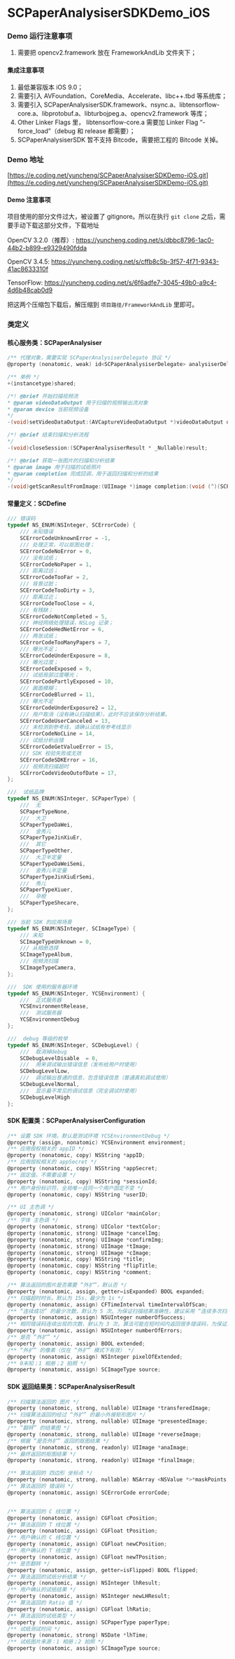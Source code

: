 # SCPaperAnalysiserSDKDemo_iOS

### Demo 运行注意事项
1. 需要把 opencv2.framework 放在 FrameworkAndLib 文件夹下； 

#### 集成注意事项
1. 最低兼容版本 iOS 9.0；
2. 需要引入 AVFoundation、CoreMedia、Accelerate、libc++.tbd 等系统库；
3. 需要引入 SCPaperAnalysiserSDK.framework、nsync.a、libtensorflow-core.a、libprotobuf.a、libturbojpeg.a、opencv2.framework 等库；
4. Other Linker Flags 里， libtensorflow-core.a 需要加 Linker Flag “-force_load”（debug 和 release 都需要）；
5. SCPaperAnalysiserSDK 暂不支持 Bitcode，需要把工程的 Bitcode 关掉。

### Demo 地址
[https://e.coding.net/yuncheng/SCPaperAnalysiserSDKDemo-iOS.git](https://e.coding.net/yuncheng/SCPaperAnalysiserSDKDemo-iOS.git)

#### Demo 注意事项
项目使用的部分文件过大，被设置了 gitignore。所以在执行 `git clone` 之后，需要手动下载这部分文件，下载地址

OpenCV 3.2.0（推荐）: <https://yuncheng.coding.net/s/dbbc8796-1ac0-44b2-b899-e9329490fdda>

OpenCV 3.4.5: <https://yuncheng.coding.net/s/cffb8c5b-3f57-4f71-9343-41ac8633310f>

TensorFlow: <https://yuncheng.coding.net/s/6f6adfe7-3045-49b0-a9c4-4d6b48cab0d9>

把这两个压缩包下载后，解压缩到 `项目路径/FrameworkAndLib`  里即可。

### 类定义
#### 核心服务类：SCPaperAnalysiser

```Objective-C
/** 代理对象，需要实现 SCPaperAnalysiserDelegate 协议 */
@property (nonatomic, weak) id<SCPaperAnalysiserDelegate> analysiserDelegate;

/** 单例 */
+(instancetype)shared;

/*! @brief 开始扫描视频流
* @param videoDataOutput 用于扫描的视频输出流对象
* @param device 当前视频设备
*/
-(void)setVideoDataOutput:(AVCaptureVideoDataOutput *)videoDataOutput device:(AVCaptureDevice *)device session:(AVCaptureSession *)session;

/*! @brief 结束扫描和分析流程
*/
-(void)closeSession:(SCPaperAnalysiserResult * _Nullable)result;

/*! @brief 获取一张图片的扫描和分析结果
* @param image 用于扫描的试纸照片
* @param completion 完成回调，用于返回扫描和分析的结果
*/
-(void)getScanResultFromImage:(UIImage *)image completion:(void (^)(SCPaperAnalysiserResult *result))completion;
```

#### 常量定义：SCDefine

```Objective-C
/// 错误码
typedef NS_ENUM(NSInteger, SCErrorCode) {
    /// 未知错误
    SCErrorCodeUnknownError = -1,
    /// 处理正常，可以抠图处理；
    SCErrorCodeNoError = 0,
    /// 没有试纸；
    SCErrorCodeNoPaper = 1,
    /// 距离过远；
    SCErrorCodeTooFar = 2,
    /// 背景过脏；
    SCErrorCodeTooDirty = 3,
    /// 距离过近；
    SCErrorCodeTooClose = 4,
    /// 有残缺；
    SCErrorCodeNotCompleted = 5,
    /// 神经网络处理错误，NSLog 记录；
    SCErrorCodeHedNetError = 6,
    /// 两张试纸；
    SCErrorCodeTooManyPapers = 7,
    /// 曝光不足；
    SCErrorCodeUnderExposure = 8,
    /// 曝光过度；
    SCErrorCodeExposed = 9,
    /// 试纸局部过度曝光；
    SCErrorCodePartlyExposed = 10,
    /// 画面模糊；
    SCErrorCodeBlurred = 11,
    /// 曝光不足
    SCErrorCodeUnderExposure2 = 12,
    /// 用户取消（没有确认扫描结果）。此时不应该保存分析结果。
    SCErrorCodeUserCanceled = 13,
    /// 未检测到参考线，请确认试纸有参考线显示
    SCErrorCodeNoCLine = 14,
    /// 试纸分析出错
    SCErrorCodeGetValueError = 15,
    /// SDK 校验失败或无效
    SCErrorCodeSDKError = 16,
    /// 视频流扫描超时
    SCErrorCodeVideoOutofDate = 17,
};

///  试纸品牌
typedef NS_ENUM(NSInteger, SCPaperType) {
    ///  无
    SCPaperTypeNone,
    ///  大卫
    SCPaperTypeDaWei,
    ///  金秀儿
    SCPaperTypeJinXiuEr,
    ///  其它
    SCPaperTypeOther,
    ///  大卫半定量
    SCPaperTypeDaWeiSemi,
    ///  金秀儿半定量
    SCPaperTypeJinXiuErSemi,
    ///  秀儿
    SCPaperTypeXiuer,
    ///  孕橙
    SCPaperTypeShecare,
};

/// 当前 SDK 的应用场景
typedef NS_ENUM(NSInteger, SCImageType) {
    /// 未知
    SCImageTypeUnknown = 0,
    /// 从相册选择
    SCImageTypeAlbum,
    /// 视频流扫描
    SCImageTypeCamera,
};

///  SDK 使用的服务器环境
typedef NS_ENUM(NSInteger, YCSEnvironment) {
    ///  正式服务器
    YCSEnvironmentRelease,
    ///  测试服务器
    YCSEnvironmentDebug
};

///  debug 等级的枚举
typedef NS_ENUM(NSInteger, SCDebugLevel) {
    ///  取消掉debug
    SCDebugLevelDisable  = 0,
    ///  用来调试输出错误信息（发布给用户时使用）
    SCDebugLevelLow,
    ///  调试输出普通的信息，包含错误信息（普通真机调试使用）
    SCDebugLevelNormal,
    ///  显示最不常见的调试信息（完全调试时使用）
    SCDebugLevelHigh
};
```

#### SDK 配置类：SCPaperAnalysiserConfiguration
```Objective-C
/** 设置 SDK 环境。默认是测试环境 YCSEnvironmentDebug */
@property (assign, nonatomic) YCSEnvironment environment;
/** 应用授权相关的 appID */
@property (nonatomic, copy) NSString *appID;
/** 应用授权相关的 appSecret */
@property (nonatomic, copy) NSString *appSecret;
/** 固定值，不需要设置 */
@property (nonatomic, copy) NSString *sessionId;
/** 用户身份标识符，全局唯一且同一个用户固定不变 */
@property (nonatomic, copy) NSString *userID;

/** UI 主色调 */
@property (nonatomic, strong) UIColor *mainColor;
/** 字体 主色调 */
@property (nonatomic, strong) UIColor *textColor;
@property (nonatomic, strong) UIImage *cancelImg;
@property (nonatomic, strong) UIImage *confirmImg;
@property (nonatomic, strong) UIImage *tImage;
@property (nonatomic, strong) UIImage *cImage;
@property (nonatomic, copy) NSString *title;
@property (nonatomic, copy) NSString *flipTitle;
@property (nonatomic, copy) NSString *comment;

/** 算法返回的图片是否需要 “外扩”，默认否 */
@property (nonatomic, assign, getter=isExpanded) BOOL expanded;
/** 扫描超时时长。默认为 15s，最少为 1s */
@property (nonatomic, assign) CFTimeInterval timeIntervalOfScan;
/** “连续成功” 的最少次数，默认为 5 次。为保证扫描结果准确性，建议采用 “连续多次扫描成功才认为整个流程成功” 的判定方法。 */
@property (nonatomic, assign) NSUInteger numberOfSuccess;
/** 相同错误码连续出现的次数，默认为 3 次。算法可能在短时间内返回很多错误码，为保证用户体验，建议设置此值。用于控制 “相同错误码连续出现若干次，才在 UI 上提示用户”  */
@property (nonatomic, assign) NSUInteger numberOfErrors;
/** 是否 “外扩” */
@property (nonatomic, assign) BOOL extended;
/** “外扩” 的像素（仅在 “外扩” 模式下有效） */
@property (nonatomic, assign) NSInteger pixelOfExtended;
/** 0未知；1 相册；2 拍照 */
@property (nonatomic, assign) SCImageType source;
```

#### SDK 返回结果类：SCPaperAnalysiserResult
```Objective-C
/** 扫描算法返回的 图片 */
@property (nonatomic, strong, nullable) UIImage *transferedImage;
/** 扫描算法返回的经过 “外扩” 的最小外接矩形图片 */
@property (nonatomic, strong, nullable) UIImage *presentedImage;
/** “翻转” 的结果图 */
@property (nonatomic, strong, nullable) UIImage *reverseImage;
/** 根据 “是否外扩” 返回的抠图结果 */
@property (nonatomic, strong, readonly) UIImage *anaImage;
/** 最终返回的抠图结果 */
@property (nonatomic, strong, readonly) UIImage *finalImage;

/** 算法返回的 四边形 坐标点 */
@property (nonatomic, strong, nullable) NSArray <NSValue *>*maskPoints;
/** 算法返回的 错误码 */
@property (nonatomic, assign) SCErrorCode errorCode;


/** 算法返回的 C 线位置 */
@property (nonatomic, assign) CGFloat cPosition;
/** 算法返回的 T 线位置 */
@property (nonatomic, assign) CGFloat tPosition;
/** 用户确认的 C 线位置 */
@property (nonatomic, assign) CGFloat newCPosition;
/** 用户确认的 T 线位置 */
@property (nonatomic, assign) CGFloat newTPosition;
/** 是否翻转 */
@property (nonatomic, assign, getter=isFlipped) BOOL flipped;
/** 算法返回的试纸分析结果 */
@property (nonatomic, assign) NSInteger lhResult;
/** 用户确认的试纸结果 */
@property (nonatomic, assign) NSInteger newLHResult;
/** 算法返回的 Ratio 值 */
@property (nonatomic, assign) CGFloat lhRatio;
/** 算法返回的试纸类型 */
@property (nonatomic, assign) SCPaperType paperType;
/** 试纸测试时间 */
@property (nonatomic, strong) NSDate *lhTime;
/** 试纸图片来源：1 相册；2 拍照 */
@property (nonatomic, assign) SCImageType source;
```